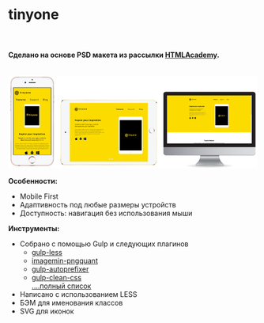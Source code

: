 <h1>tinyone</h1>
<br>
<h4>Сделано на основе PSD макета из рассылки <a href="https://htmlacademy.ru"><b>HTMLAcademy</b></a>.</h4>
<br>
<img src="build/img/responsive.jpg">
<br>
<p>
  <b>Особенности:</b>
    <ul>
      <li>Mobile First</li>
      <li>Адаптивность под любые размеры устройств</li>
      <li>Доступность: навигация без использования мыши</li>
    </ul>
  <p>
  <p>
    <b>Инструменты:</b>
    <ul>
      <li>Собрано с помощью Gulp и следующих плагинов
        <ul>
          <li><a href="https://www.npmjs.com/package/gulp-less">gulp-less</a></li>
          <li><a href="https://www.npmjs.com/package/imagemin-pngquant">imagemin-pngquant</a></li>
          <li><a href="https://www.npmjs.com/package/gulp-autoprefixer">gulp-autoprefixer</a></li>
          <li><a href="https://www.npmjs.com/package/gulp-clean-css">gulp-clean-css</a></li>
          <a href="package.json">....полный список</a>
        </ul>
      </li>
      <li>Написано с использованием LESS</li>
      <li>БЭМ для именования классов</li>
      <li>SVG для иконок</li>
    </ul>
  </p>
